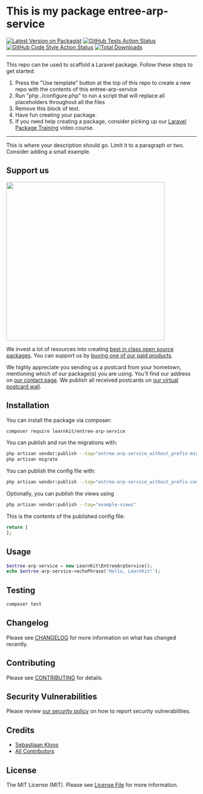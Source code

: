 # This is my package entree-arp-service

[![Latest Version on Packagist](https://img.shields.io/packagist/v/learnkit-dev/entree-arp-service.svg?style=flat-square)](https://packagist.org/packages/learnkit/entree-arp-service)
[![GitHub Tests Action Status](https://img.shields.io/github/workflow/status/learnkit-dev/entree-arp-service/run-tests?label=tests)](https://github.com/learnkit/entree-arp-service/actions?query=workflow%3Arun-tests+branch%3Amain)
[![GitHub Code Style Action Status](https://img.shields.io/github/workflow/status/learnkit-dev/entree-arp-service/Check%20&%20fix%20styling?label=code%20style)](https://github.com/learnkit/entree-arp-service/actions?query=workflow%3A"Check+%26+fix+styling"+branch%3Amain)
[![Total Downloads](https://img.shields.io/packagist/dt/learnkit-dev/entree-arp-service.svg?style=flat-square)](https://packagist.org/packages/learnkit/entree-arp-service)

---
This repo can be used to scaffold a Laravel package. Follow these steps to get started:

1. Press the "Use template" button at the top of this repo to create a new repo with the contents of this entree-arp-service
2. Run "php ./configure.php" to run a script that will replace all placeholders throughout all the files
3. Remove this block of text.
4. Have fun creating your package.
5. If you need help creating a package, consider picking up our <a href="https://laravelpackage.training">Laravel Package Training</a> video course.
---

This is where your description should go. Limit it to a paragraph or two. Consider adding a small example.

## Support us

[<img src="https://github-ads.s3.eu-central-1.amazonaws.com/entree-arp-service.jpg?t=1" width="419px" />](https://spatie.be/github-ad-click/entree-arp-service)

We invest a lot of resources into creating [best in class open source packages](https://spatie.be/open-source). You can support us by [buying one of our paid products](https://spatie.be/open-source/support-us).

We highly appreciate you sending us a postcard from your hometown, mentioning which of our package(s) you are using. You'll find our address on [our contact page](https://spatie.be/about-us). We publish all received postcards on [our virtual postcard wall](https://spatie.be/open-source/postcards).

## Installation

You can install the package via composer:

```bash
composer require learnkit/entree-arp-service
```

You can publish and run the migrations with:

```bash
php artisan vendor:publish --tag="entree-arp-service_without_prefix-migrations"
php artisan migrate
```

You can publish the config file with:
```bash
php artisan vendor:publish --tag="entree-arp-service_without_prefix-config"
```

Optionally, you can publish the views using

```bash
php artisan vendor:publish --tag="example-views"
```

This is the contents of the published config file:

```php
return [
];
```

## Usage

```php
$entree-arp-service = new LearnKit\EntreeArpService();
echo $entree-arp-service->echoPhrase('Hello, LearnKit!');
```

## Testing

```bash
composer test
```

## Changelog

Please see [CHANGELOG](CHANGELOG.md) for more information on what has changed recently.

## Contributing

Please see [CONTRIBUTING](.github/CONTRIBUTING.md) for details.

## Security Vulnerabilities

Please review [our security policy](../../security/policy) on how to report security vulnerabilities.

## Credits

- [Sebastiaan Kloos](https://github.com/sebastiaankloos)
- [All Contributors](../../contributors)

## License

The MIT License (MIT). Please see [License File](LICENSE.md) for more information.
